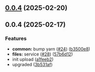 

## [0.0.4](https://github.com/atls/services/compare/@atls/services-proto-files@0.0.4...@atls/services-proto-files@0.0.4) (2025-02-20)






## 0.0.4 (2025-02-17)


### Features


* **common:** bump yarn ([#24](https://github.com/atls/services/issues/24)) ([b3500e8](https://github.com/atls/services/commit/b3500e841eff28778a4d69790eb8ee67ee213b7f))
* **files:** service ([#28](https://github.com/atls/services/issues/28)) ([57b6d12](https://github.com/atls/services/commit/57b6d12893d5c10065506e347b1b13715b2f8c36))
* init upload ([a1feeb2](https://github.com/atls/services/commit/a1feeb26234a52a67388d2a551ef0afc60460c07))
* upgraded ([3b531af](https://github.com/atls/services/commit/3b531afc9c61be030f2f6b4ed614a1dc68b786d2))


